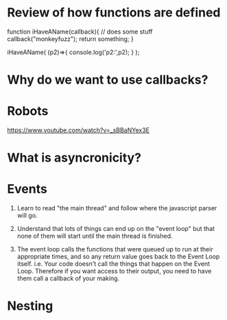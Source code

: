 
# Review of how functions are defined

function iHaveAName(callback){
    // does some stuff
    callback("monkeyfuzz");
    return something;
}

iHaveAName(  (p2)=>{  console.log('p2:',p2);  }  );



# Why do we want to use callbacks?

# Robots

https://www.youtube.com/watch?v=_sBBaNYex3E

# What is asyncronicity?

# Events

1) Learn to read "the main thread" and follow where the javascript parser will go.

2) Understand that lots of things can end up on the "event loop" but that none of them will start until the 
main thread is finished.

3) The event loop calls the functions that were queued up to run at their appropriate times, and so any 
return value goes back to the Event Loop itself. i.e. Your code doesn't call the things that happen on the 
Event Loop. Therefore if you want access to their output, you need to have them call a callback of your 
making.

# Nesting
